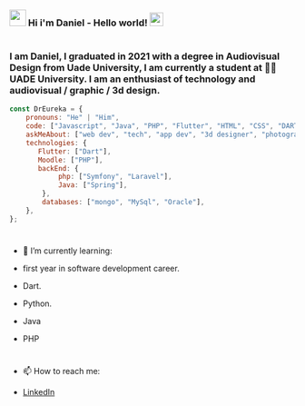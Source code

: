 ### <img src="https://user-images.githubusercontent.com/44514691/187095526-dd90cefe-854e-4d26-9292-5dc90bc65623.gif" width="29px"> Hi i'm Daniel - Hello world!&nbsp;<img src="https://user-images.githubusercontent.com/44514691/187095551-07e6e968-5030-4f7c-899d-26d10e2d41b3.gif" width="24px">
#
### I am Daniel, I graduated in 2021 with a degree in Audiovisual Design from Uade University, I am currently a student at 👨‍💻 UADE University. I am an enthusiast of technology and audiovisual / graphic / 3d design.

```javascript
const DrEureka = {
    pronouns: "He" | "Him",
    code: ["Javascript", "Java", "PHP", "Flutter", "HTML", "CSS", "DART"],
    askMeAbout: ["web dev", "tech", "app dev", "3d designer", "photographer", "graphic designer", "audiovisual designer"],
    technologies: {
       Flutter: ["Dart"],
       Moodle: ["PHP"],
       backEnd: {
            php: ["Symfony", "Laravel"],
            Java: ["Spring"],
        },
        databases: ["mongo", "MySql", "Oracle"],
    },
};
```
#
- 🌱 I’m currently learning:

- first year in software development career.
- Dart.
- Python.
- Java
- PHP
#

- 📫 How to reach me:

- [LinkedIn](https://www.linkedin.com/in/ramadandaniel/) 


<!--
**DrEureka/dreureka** is a ✨ _special_ ✨ repository because its `README.md` (this file) appears on your GitHub profile.

Here are some ideas to get you started:

- 🔭 I’m currently working on ...
- 🌱 I’m currently learning ...
- 👯 I’m looking to collaborate on ...
- 🤔 I’m looking for help with ...
- 💬 Ask me about ...
- 📫 How to reach me: ...
- 😄 Pronouns: ...
- ⚡ Fun fact: ...
-->
